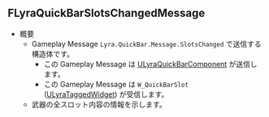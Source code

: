 ## FLyraQuickBarSlotsChangedMessage

* 概要
	* Gameplay Message `Lyra.QuickBar.Message.SlotsChanged` で送信する構造体です。
		* この Gameplay Message は [ULyraQuickBarComponent] が送信します。
		* この Gameplay Message は `W_QuickBarSlot` ([ULyraTaggedWidget]) が受信します。
	* 武器の全スロット内容の情報を示します。



<!--- ページ内のリンク --->

<!--- 自前の画像へのリンク --->

<!--- generated --->
[ULyraQuickBarComponent]: ../../Lyra/Etc/ULyraQuickBarComponent.md#ulyraquickbarcomponent
[ULyraTaggedWidget]: ../../Lyra/Widget/ULyraTaggedWidget.md#ulyrataggedwidget
